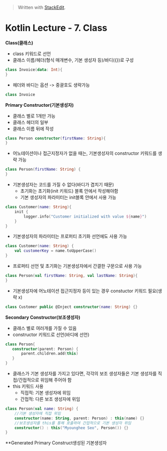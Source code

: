 


> Written with [StackEdit](https://stackedit.io/).
# Kotlin Lecture - 7. Class

**Class(클래스)**
- class 키워드로 선언
- 클래스 이름/헤더(형식 매개변수, 기본 생성자 등)/바디({})로 구성

```kotlin
class Invoice(data: Int){
}
```
- 헤더와 바디는 옵션 -> 중괄호도 생략가능
``` kotlin
class Invoice
```

**Primary Constructor(기본생성자)**
- 클래스 별로 1개만 가능
- 클래스 헤더의 일부
- 클래스 이름 뒤에 작성
```kotlin
class Person constructor(firstName: String){
}
```
- 어노테이션이나 접근지정자가 없을 때는, 기본생성자의 constructor 키워드를 생략 가능
```kotlin
class Person(firstName: String) {
}
```
- 기본생성자는 코드를 가질 수 없다(바디가 겹치기 때문)
	* 초기화는 초기화(init 키워드) 블록 안에서 작성해야함
	* 기본 생성자의 파라미터는 init블록 안에서 사용 가능
```kotlin
class Customer(name: String){
	init {
		logger.info("Customer initialized with value ${name}")
	}
}
```
- 기본생성자의 파라미터는 프로퍼티 초기화 선언에도 사용 가능
```kotlin
class Customer(name: String) {
	val customerKey = name.toUpperCase()
}
```
- 프로퍼티 선언 및 초기화는 기본생성자에서 간결한 구문으로 사용 가능
```kotlin
class Person(val firstName: String, val lastName: String){
}
```
- 기본생성자에 어노테이션 접근지정자 등이 있는 경우 constuctor 키워드 필요(생략 x)
```kotlin
class Customer public @Inject constructor(name: String) {}
```
 
 **Secondary Constructor(보조생성자)**
 - 클래스 별로 여러개를 가질 수 있음
 - constructor 키워드로 선언(바디에 선언)
 ```kotlin
class Person{
	constructor(parent: Person) {
		parent.children.add(this)
	}
}
```
- 클래스가 기본 생성자를 가지고 있다면, 각각의 보조 생성자들은 기본 생성자를 직접/간접적으로 위임해 주어야 함
- this 키워드 사용
	* 직접적: 기본 생성자에 위임
	* 간접적: 다른 보조 생성자에 위임
```kotlin
class Person(val name: String) {
	//기본 생성자에 직접 위임
	constructor(name: String, parent: Person) : this(name) {} 
	//보조생성자를 this를 통해 호출하여 간접적으로 기본 생성자 위임
	constructor() : this("Myounghee Seo", Person()) {}	
}
```
**Generated Primary Construct생성된 기본생성자
<!--stackedit_data:
eyJoaXN0b3J5IjpbMjI2MDkyNjA0LC04NTEyODY2NjIsLTEyMz
IzODA4MDIsNzkyMzI2NDk0XX0=
-->